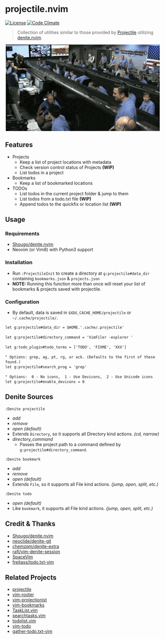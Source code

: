 # projectile.nvim #

[![License](https://img.shields.io/github/license/dunstontc/projectile.nvim.svg)](https://github.com/dunstontc/projectile.nvim/blob/master/LICENSE)
[![Code Climate](https://img.shields.io/codeclimate/issues/github/me-and/mdf.svg)](https://github.com/dunstontc/projectile.nvim/issues)

> Collection of utilities similar to those provided by [Projectile](https://github.com/bbatsov/projectile) utilizing [denite.nvim](https://github.com/Shougo/denite.nvim).

<div align="center">
    <img src="https://raw.githubusercontent.com/dunstontc/assets/master/gifs/yes.gif" alt="mission-control"/>
</div>


## Features ##

  - Projects
    - Keep a list of project locations with metadata
    - Check version control status of Projects **(WIP)**
    - List todos in a project
  - Bookmarks
    - Keep a list of bookmarked locations
  - TODOs
    - List todos in the current project folder & jump to them
    - List todos from a todo.txt file **(WIP)**
    - Append todos to the quickfix or location list **(WIP)**


## Usage ##

### Requirements ###
  - [Shougo/denite.nvim](https://github.com/Shougo/denite.nvim)
  - Neovim (or Vim8) with Python3 support

### Installation ###
  - Run `:ProjectileInit` to create a directory at `g:projectile#data_dir` containing `bookmarks.json` & `projects.json`
  - **NOTE:** Running this function more than once will reset your list of bookmarks & projects saved with projectile.

### Configuration ###
  - By default, data is saved in `$XDG_CACHE_HOME/projectile` or `~/.cache/projectile/`.  
```viml
let g:projectile#data_dir = $HOME.'.cache/.projectile'

let g:projectile#directory_command = 'VimFiler -explorer '

let g:todo_plugin#todo_terms = ['TODO', 'FIXME', 'XXX']

" Options: grep, ag, pt, rg, or ack. (Defaults to the first of these found.)
let g:projectile#search_prog = 'grep'

" Options:  0 - No icons,  1 - Use Devicons,  2 - Use Unicode icons 
let g:projectile#enable_devicons = 0
```


## Denite Sources ##
```viml
:Denite projectile
```
  - *add*
  - *remove*
  - *open (default)*
  - Extends `Directory`, so it supports all Directory kind actions. *(cd, narrow)* 
  - *directory_command*
    - Passes the project path to a command defined by `g:projectile#directory_command`.

```viml
:Denite bookmark
```
  - *add*
  - *remove*
  - *open (default)*
  - Extends `File`, so it supports all File kind actions. *(jump, open, split, etc.)*

```viml
:Denite todo
```
  - *open (default)*
  - Like `bookmark`, it supports all File kind actions. *(jump, open, split, etc.)*


## Credit & Thanks ##
  - [Shougo/denite.nvim](https://github.com/Shougo/denite.nvim)
  - [neoclide/denite-git](https://github.com/neoclide/denite-git)
  - [chemzqm/denite-extra](https://github.com/chemzqm/denite-extra)
  - [rafi/vim-denite-session](https://github.com/rafi/vim-denite-session)
  - [SpaceVim](https://github.com/SpaceVim/SpaceVim)
  - [freitass/todo.txt-vim](https://github.com/freitass/todo.txt-vim)


## Related Projects ##
  - [projectile](https://github.com/bbatsov/projectile)
  - [vim-rooter](https://github.com/airblade/vim-rooter)
  - [vim-projectionist](https://github.com/tpope/vim-projectionist)
  - [vim-bookmarks](https://github.com/MattesGroeger/vim-bookmarks)
  - [TaskList.vim](https://github.com/vim-scripts/TaskList.vim)
  - [searchtasks.vim](https://github.com/gilsondev/searchtasks.vim)
  - [todolist.vim](vim-scripts/todolist.vim)
  - [vim-todo](https://github.com/codegram/vim-todo)
  - [gather-todo.txt-vim](https://github.com/lgalke/gather-todo.txt-vim)

